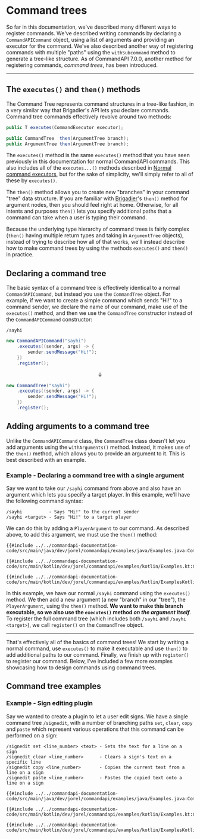 # Command trees

So far in this documentation, we've described many different ways to register commands. We've described writing commands by declaring a `CommandAPICommand` object, using a list of arguments and providing an executor for the command. We've also described another way of registering commands with multiple "paths" using the `withSubcommand` method to generate a tree-like structure. As of CommandAPI 7.0.0, another method for registering commands, _command trees_, has been introduced.

-----

## The `executes()` and `then()` methods

The Command Tree represents command structures in a tree-like fashion, in a very similar way that Brigadier's API lets you declare commands. Command tree commands effectively revolve around two methods:

```java
public T executes(CommandExecutor executor);

public CommandTree  then(ArgumentTree branch);
public ArgumentTree then(ArgumentTree branch);
```

The `executes()` method is the same `executes()` method that you have seen previously in this documentation for normal CommandAPI commands. This also includes all of the `executes...()` methods described in [Normal command executors](./normalexecutors.md#restricting-who-can-run-your-command), but for the sake of simplicity, we'll simply refer to all of these by `executes()`.

The `then()` method allows you to create new "branches" in your command "tree" data structure. If you are familiar with [Brigadier](https://github.com/Mojang/brigadier)'s `then()` method for argument nodes, then you should feel right at home. Otherwise, for all intents and purposes `then()` lets you specify additional paths that a command can take when a user is typing their command.

Because the underlying type hierarchy of command trees is fairly complex (`then()` having multiple return types and taking in `ArgumentTree` objects), instead of trying to describe how all of that works, we'll instead describe how to make command trees by using the methods `executes()` and `then()` in practice.

## Declaring a command tree

The basic syntax of a command tree is effectively identical to a normal `CommandAPICommand`, but instead you use the `CommandTree` object. For example, if we want to create a simple command which sends "Hi!" to a command sender, we declare the name of our command, make use of the `executes()` method, and then we use the `CommandTree` constructor instead of the `CommandAPICommand` constructor:

```mccmd
/sayhi
```

```java
new CommandAPICommand("sayhi")
    .executes((sender, args) -> {
        sender.sendMessage("Hi!");
    })
    .register();
```

$$\downarrow$$

```java
new CommandTree("sayhi")
    .executes((sender, args) -> {
        sender.sendMessage("Hi!");
    })
    .register();
```

## Adding arguments to a command tree

Unlike the `CommandAPICommand` class, the `CommandTree` class doesn't let you add arguments using the `withArguments()` method. Instead, it makes use of the `then()` method, which allows you to provide an argument to it. This is best described with an example.

<div class="example">

### Example - Declaring a command tree with a single argument

Say we want to take our `/sayhi` command from above and also have an argument which lets you specify a target player. In this example, we'll have the following command syntax:

```mccmd
/sayhi          - Says "Hi!" to the current sender
/sayhi <target> - Says "Hi!" to a target player
```

We can do this by adding a `PlayerArgument` to our command. As described above, to add this argument, we must use the `then()` method:

<div class="multi-pre">

```java,Java
{{#include ../../commandapi-documentation-code/src/main/java/dev/jorel/commandapi/examples/java/Examples.java:CommandTree_sayhi1}}
```

```kotlin,Kotlin
{{#include ../../commandapi-documentation-code/src/main/kotlin/dev/jorel/commandapi/examples/kotlin/Examples.kt:CommandTree_sayhi1}}
```

```kotlin,Kotlin_DSL
{{#include ../../commandapi-documentation-code/src/main/kotlin/dev/jorel/commandapi/examples/kotlin/ExamplesKotlinDSL.kt:CommandTree_sayhi1}}
```

</div>

In this example, we have our normal `/sayhi` command using the `executes()` method. We then add a new argument (a new "branch" in our "tree"), the `PlayerArgument`, using the `then()` method. **We want to make this branch executable, so we also use the `executes()` method _on the argument itself_**. To register the full command tree (which includes both `/sayhi` and `/sayhi <target>`), we call `register()` on the `CommandTree` object.

</div>

-----

That's effectively all of the basics of command trees! We start by writing a normal command, use `executes()` to make it executable and use `then()` to add additional paths to our command. Finally, we finish up with `register()` to register our command. Below, I've included a few more examples showcasing how to design commands using command trees.

## Command tree examples

<div class="example">

### Example - Sign editing plugin

Say we wanted to create a plugin to let a user edit signs. We have a single command tree `/signedit`, with a number of branching paths `set`, `clear`, `copy` and `paste` which represent various operations that this command can be performed on a sign:

```mccmd
/signedit set <line_number> <text> - Sets the text for a line on a sign
/signedit clear <line_number>      - Clears a sign's text on a specific line
/signedit copy <line_number>       - Copies the current text from a line on a sign
/signedit paste <line_number>      - Pastes the copied text onto a line on a sign
```

<div class="multi-pre">

```java,Java
{{#include ../../commandapi-documentation-code/src/main/java/dev/jorel/commandapi/examples/java/Examples.java:CommandTree_signedit}}
```

```kotlin,Kotlin
{{#include ../../commandapi-documentation-code/src/main/kotlin/dev/jorel/commandapi/examples/kotlin/Examples.kt:CommandTree_signedit}}
```

```kotlin,Kotlin_DSL
{{#include ../../commandapi-documentation-code/src/main/kotlin/dev/jorel/commandapi/examples/kotlin/ExamplesKotlinDSL.kt:CommandTree_signedit}}
```

</div>

</div>
